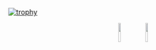 [![trophy](https://github-profile-trophy.vercel.app/?username=cihan711)](https://github.com/ryo-ma/github-profile-trophy)

<p align="center">
<code><img width="10%" src="https://www.vectorlogo.zone/logos/java/java-ar21.svg"></code>
<code><img width="10%" src="https://www.vectorlogo.zone/logos/w3_html5/w3_html5-ar21.svg">
</p>
